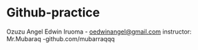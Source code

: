 # Github-practice
Ozuzu Angel Edwin Iruoma  - oedwinangel@gmail.com
instructor: Mr.Mubaraq  -github.com/mubarraqqq   
